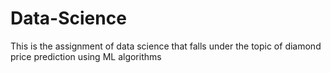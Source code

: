 # Data-Science
This is the assignment of data science that falls under the topic of diamond price prediction using ML algorithms
